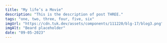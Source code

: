 ```yaml
---
title: "My life’s a Movie"
description: "This is the description of post THREE."
tags: "one, two, three, four, five, six"
imgUrl: "https://cdn.tuk.dev/assets/components/111220/blg-17/blog3.png"
imgAlt: "Beard placeholder"
date: "09-05-2023"
---
```

